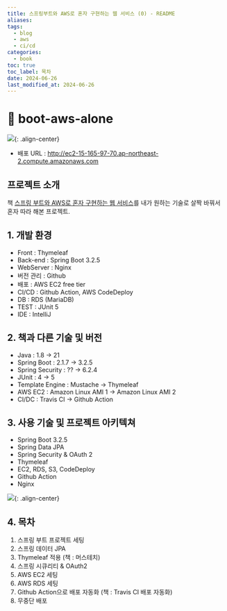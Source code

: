 ```yaml
---
title: 스프링부트와 AWS로 혼자 구현하는 웹 서비스 (0) - README
aliases: 
tags:
  - blog
  - aws
  - ci/cd
categories:
  - book
toc: true
toc_label: 목차
date: 2024-06-26
last_modified_at: 2024-06-26
---
```


#  📖 boot-aws-alone

![](https://i.imgur.com/a8jN8GU.png){: .align-center}

- 배포 URL : http://ec2-15-165-97-70.ap-northeast-2.compute.amazonaws.com


##  프로젝트 소개 

책 [스프링 부트와 AWS로 혼자 구현하는 웹 서비스](https://www.yes24.com/Product/Goods/83849117)를 내가 원하는 기술로 살짝 바꿔서 혼자 따라 해본 프로젝트.


## 1. 개발 환경 

- Front : Thymeleaf
- Back-end : Spring Boot 3.2.5
- WebServer : Nginx
- 버전 관리 : Github
- 배포 : AWS EC2 free tier
- CI/CD : Github Action, AWS CodeDeploy
- DB : RDS (MariaDB)
- TEST : JUnit 5
- IDE : IntelliJ

## 2. 책과 다른 기술 및 버전

- Java : 1.8 → 21
- Spring Boot : 2.1.7 → 3.2.5
- Spring Security : ?? → 6.2.4
- JUnit : 4 → 5
- Template Engine : Mustache → Thymeleaf
- AWS EC2 : Amazon Linux AMI 1 → Amazon Linux AMI 2
- CI/DC : Travis CI → Github Action

## 3.  사용 기술 및 프로젝트 아키텍쳐

- Spring Boot 3.2.5
- Spring Data JPA
- Spring Security & OAuth 2
- Thymeleaf
- EC2, RDS, S3, CodeDeploy
- Github Action
- Nginx

![](https://i.imgur.com/S8Zznc6.jpeg){: .align-center}


## 4. 목차

1. 스프링 부트 프로젝트 세팅
2. 스프링 데이터 JPA
3. Thymeleaf 적용 (책 : 머스테치)
4. 스프링 시큐리티 & OAuth2
5. AWS EC2 세팅
6. AWS RDS 세팅
7. Github Action으로 배포 자동화 (책 : Travis CI 배포 자동화)
8. 무중단 배포
